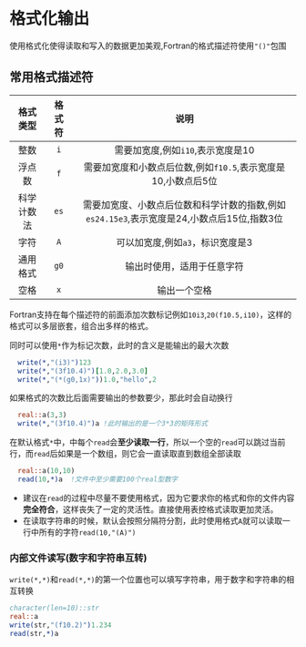 # 格式化输出

使用格式化使得读取和写入的数据更加美观,Fortran的格式描述符使用`"()"`包围

## 常用格式描述符

| 格式类型| 格式符 |说明|
|:-:|:-:|:-:|
|整数|`i`|需要加宽度,例如`i10`,表示宽度是10|
|浮点数|`f`|需要加宽度和小数点后位数,例如`f10.5`,表示宽度是10,小数点后5位|
|科学计数法|`es`|需要加宽度、小数点后位数和科学计数的指数,例如`es24.15e3`,表示宽度是24,小数点后15位,指数3位|
|字符|`A`|可以加宽度,例如`a3`，标识宽度是3|
|通用格式|`g0`|输出时使用，适用于任意字符|
|空格|`x`|输出一个空格|

Fortran支持在每个描述符的前面添加次数标记例如`10i3`,`20(f10.5,i10)`，这样的格式可以多层嵌套，组合出多样的格式。

同时可以使用`*`作为标记次数，此时的含义是能输出的最大次数

``` fortran
  write(*,"(i3)")123
  write(*,"(3f10.4)")[1.0,2.0,3.0]
  write(*,"(*(g0,1x)"))1.0,"hello",2 
```

如果格式的次数比后面需要输出的参数要少，那此时会自动换行
``` fortran
  real::a(3,3)
  write(*,"(3f10.4)")a !此时输出的是一个3*3的矩阵形式
```

在默认格式`*`中，中每个`read`会**至少读取一行**，所以一个空的`read`可以跳过当前行，而`read`后如果是一个数组，则它会一直读取直到数组全部读取

``` fortran
  real::a(10,10)
  read(10,*)a  !文件中至少需要100个real型数字
```

- 建议在`read`的过程中尽量不要使用格式，因为它要求你的格式和你的文件内容**完全符合**，这样丧失了一定的灵活性。直接使用表控格式读取更加灵活。
- 在读取字符串的时候，默认会按照分隔符分割，此时使用格式`A`就可以读取一行中所有的字符`read(10,"(A)")`



### 内部文件读写(数字和字符串互转)
`write(*,*)`和`read(*,*)`的第一个位置也可以填写字符串，用于数字和字符串的相互转换

``` fortran
character(len=10)::str
real::a
write(str,"(f10.2)")1.234
read(str,*)a
```

